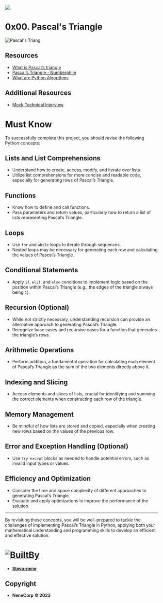 ![](https://camo.githubusercontent.com/018f622cccf3a7439c62404c484dc9fe1bfc54c5107887675e2a75e1a235646a/68747470733a2f2f6173736574732e696d6167696e61626c65667574757265732e636f6d2f6d656469612f696d616765732f414c585f4c6f676f2e6d61782d323030783135302e706e67)
# 0x00. Pascal's Triangle
 ![Pascal's Triang](https://i0.wp.com/chalkdustmagazine.com/wp-content/uploads/2023/11/Screenshot-2023-11-23-at-18.59.27.png?resize=768%2C581&ssl=1)



## Resources
- [What is Pascal’s triangle](https://intranet.alxswe.com/rltoken/F458nFkW9StJum2zPI4khg)
- [Pascal’s Triangle - Numberphile](https://intranet.alxswe.com/rltoken/XXMN2RVCCGcF5l5ZnUIv8Q)
- [What are Python Algorithms](https://intranet.alxswe.com/rltoken/q5v0xbgrVxG4Nf-fV-BW2w)
## Additional Resources
- [Mock Technical Interview](https://intranet.alxswe.com/rltoken/vKf7Spm4xxFMom3x4Jx52g)


# Must Know

To successfully complete this project, you should revise the following Python concepts:

## Lists and List Comprehensions

- Understand how to create, access, modify, and iterate over lists.
- Utilize list comprehensions for more concise and readable code, especially for generating rows of Pascal’s Triangle.

## Functions

- Know how to define and call functions.
- Pass parameters and return values, particularly how to return a list of lists representing Pascal’s Triangle.

## Loops

- Use `for` and `while` loops to iterate through sequences.
- Nested loops may be necessary for generating each row and calculating the values of Pascal’s Triangle.

## Conditional Statements

- Apply `if`, `elif`, and `else` conditions to implement logic based on the position within Pascal’s Triangle (e.g., the edges of the triangle always being `1`).

## Recursion (Optional)

- While not strictly necessary, understanding recursion can provide an alternative approach to generating Pascal’s Triangle.
- Recognize base cases and recursive cases for a function that generates the triangle’s rows.

## Arithmetic Operations

- Perform addition, a fundamental operation for calculating each element of Pascal’s Triangle as the sum of the two elements directly above it.

## Indexing and Slicing

- Access elements and slices of lists, crucial for identifying and summing the correct elements when constructing each row of the triangle.

## Memory Management

- Be mindful of how lists are stored and copied, especially when creating new rows based on the values of the previous row.

## Error and Exception Handling (Optional)

- Use `try-except` blocks as needed to handle potential errors, such as invalid input types or values.

## Efficiency and Optimization

- Consider the time and space complexity of different approaches to generating Pascal’s Triangle.
- Evaluate and apply optimizations to improve the performance of the solution.

---

By revisiting these concepts, you will be well-prepared to tackle the challenges of implementing Pascal’s Triangle in Python, applying both your mathematical understanding and programming skills to develop an efficient and effective solution.



# [![BuiltBy](https://img.shields.io/badge/Built-By-GE7A10?style=flat-square&logo=BuzzFeed&logoColor=white)](https://github.com/stephen-nene)
- **[Stevo-nene](https://github.com/stephen-nene)**



## Copyright

- **NeneCorp** **&copy; 2023**